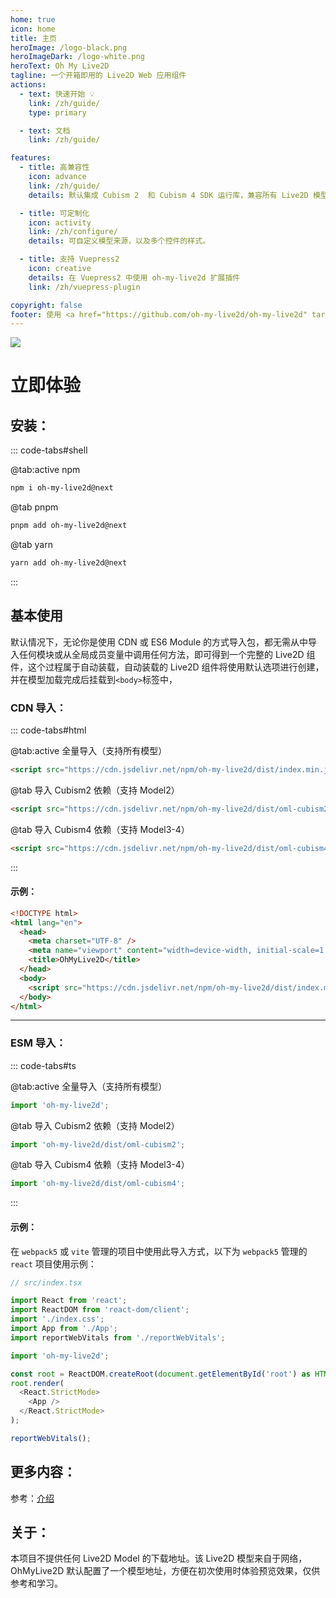```yaml
---
home: true
icon: home
title: 主页
heroImage: /logo-black.png
heroImageDark: /logo-white.png
heroText: Oh My Live2D
tagline: 一个开箱即用的 Live2D Web 应用组件
actions:
  - text: 快速开始 💡
    link: /zh/guide/
    type: primary

  - text: 文档
    link: /zh/guide/

features:
  - title: 高兼容性
    icon: advance
    link: /zh/guide/
    details: 默认集成 Cubism 2  和 Cubism 4 SDK 运行库，兼容所有 Live2D 模型版本。

  - title: 可定制化
    icon: activity
    link: /zh/configure/
    details: 可自定义模型来源，以及多个控件的样式。

  - title: 支持 Vuepress2
    icon: creative
    details: 在 Vuepress2 中使用 oh-my-live2d 扩展插件
    link: /zh/vuepress-plugin

copyright: false
footer: 使用 <a href="https://github.com/oh-my-live2d/oh-my-live2d" target="_blank">oh-my-live2d</a> MIT 协议, 版权所有 © 2023-present Loclink
---
```


![](https://loclink-1259720482.cos.ap-beijing.myqcloud.com/image/202301191529042.gif)

# 立即体验

## 安装：

::: code-tabs#shell

@tab:active npm

```bash
npm i oh-my-live2d@next
```

@tab pnpm

```bash
pnpm add oh-my-live2d@next
```

@tab yarn

```bash
yarn add oh-my-live2d@next
```

:::

## 基本使用

默认情况下，无论你是使用 CDN 或 ES6 Module 的方式导入包，都无需从中导入任何模块或从全局成员变量中调用任何方法，即可得到一个完整的 Live2D 组件，这个过程属于自动装载，自动装载的 Live2D 组件将使用默认选项进行创建，并在模型加载完成后挂载到`<body>`标签中，

### CDN 导入：

::: code-tabs#html

@tab:active 全量导入（支持所有模型）

```html
<script src="https://cdn.jsdelivr.net/npm/oh-my-live2d/dist/index.min.js"></script>
```

@tab 导入 Cubism2 依赖（支持 Model2）

```html
<script src="https://cdn.jsdelivr.net/npm/oh-my-live2d/dist/oml-cubism2.min.js"></script>
```

@tab 导入 Cubism4 依赖（支持 Model3-4）

```html
<script src="https://cdn.jsdelivr.net/npm/oh-my-live2d/dist/oml-cubism4.min.js"></script>
```

:::

#### 示例：

```html
<!DOCTYPE html>
<html lang="en">
  <head>
    <meta charset="UTF-8" />
    <meta name="viewport" content="width=device-width, initial-scale=1.0" />
    <title>OhMyLive2D</title>
  </head>
  <body>
    <script src="https://cdn.jsdelivr.net/npm/oh-my-live2d/dist/index.min.js"></script>
  </body>
</html>
```

---

### ESM 导入：

::: code-tabs#ts

@tab:active 全量导入（支持所有模型）

```ts
import 'oh-my-live2d';
```

@tab 导入 Cubism2 依赖（支持 Model2）

```ts
import 'oh-my-live2d/dist/oml-cubism2';
```

@tab 导入 Cubism4 依赖（支持 Model3-4）

```ts
import 'oh-my-live2d/dist/oml-cubism4';
```

:::

#### 示例：

在 `webpack5` 或 `vite` 管理的项目中使用此导入方式，以下为 `webpack5` 管理的 `react` 项目使用示例：

```ts
// src/index.tsx

import React from 'react';
import ReactDOM from 'react-dom/client';
import './index.css';
import App from './App';
import reportWebVitals from './reportWebVitals';

import 'oh-my-live2d';

const root = ReactDOM.createRoot(document.getElementById('root') as HTMLElement);
root.render(
  <React.StrictMode>
    <App />
  </React.StrictMode>
);

reportWebVitals();
```

## 更多内容：

参考：[介绍](/guide)

## 关于：

本项目不提供任何 Live2D Model 的下载地址。该 Live2D 模型来自于网络，OhMyLive2D 默认配置了一个模型地址，方便在初次使用时体验预览效果，仅供参考和学习。
